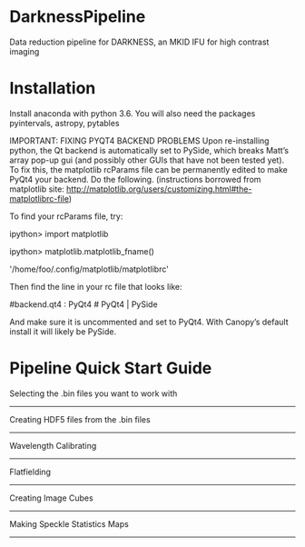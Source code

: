 # DarknessPipeline
Data reduction pipeline for DARKNESS, an MKID IFU for high contrast imaging

Installation
============

Install anaconda with python 3.6.  You will also need the packages pyintervals, astropy, pytables

IMPORTANT: FIXING PYQT4 BACKEND PROBLEMS
Upon re-installing python, the Qt backend is automatically set to PySide, which breaks Matt’s array pop-up gui (and possibly other GUIs that have not been tested yet). To fix this, the matplotlib rcParams file can be permanently edited to make PyQt4 your backend. Do the following. (instructions borrowed from matplotlib site: http://matplotlib.org/users/customizing.html#the-matplotlibrc-file)
 
To find your rcParams file, try:

ipython> import matplotlib

ipython> matplotlib.matplotlib_fname()

'/home/foo/.config/matplotlib/matplotlibrc'
 
Then find the line in your rc file that looks like:

#backend.qt4 : PyQt4        # PyQt4 | PySide
 
And make sure it is uncommented and set to PyQt4. With Canopy’s default install it will likely be PySide.


Pipeline Quick Start Guide
==========================

Selecting the .bin files you want to work with
______________________________________________



Creating HDF5 files from the .bin files
_______________________________________



Wavelength Calibrating
______________________



Flatfielding
____________



Creating Image Cubes
____________________



Making Speckle Statistics Maps
______________________________
